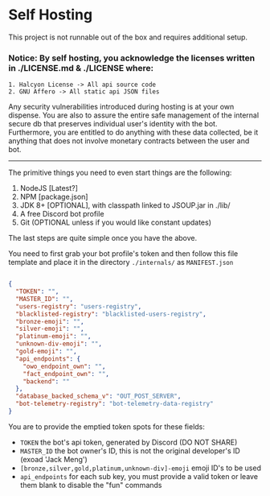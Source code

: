 # Self Hosting
This project is not runnable out of the box and requires additional setup.


### Notice: By self hosting, you acknowledge the licenses written in ./LICENSE.md & ./LICENSE where:
    1. Halcyon License -> All api source code
    2. GNU Affero -> All static api JSON files
Any security vulnerabilities introduced during hosting is at your own dispense.
You are also to assure the entire safe management of the internal secure db that preserves
individual user's identity with the bot. Furthermore, you are entitled to do anything with these
data collected, be it anything that does not involve monetary contracts between
the user and bot.
<hr>

The primitive things you need to even start things are the following:

1. NodeJS [Latest?]
2. NPM [package.json]
3. JDK 8+ [OPTIONAL], with classpath linked to JSOUP.jar in ./lib/
4. A free Discord bot profile
5. Git (OPTIONAL unless if you would like constant updates)

The last steps are quite simple once you have the above.

You need to first grab your bot profile's token and then follow this file template and place it in the directory `./internals/`
as `MANIFEST.json`
```json

{
  "TOKEN": "",
  "MASTER_ID": "",
  "users-registry": "users-registry",
  "blacklisted-registry": "blacklisted-users-registry",
  "bronze-emoji": "",
  "silver-emoji": "",
  "platinum-emoji": "",
  "unknown-div-emoji": "",
  "gold-emoji": "",
  "api_endpoints": {
    "owo_endpoint_own": "",
    "fact_endpoint_own": "",
    "backend": ""
  },
  "database_backed_schema_v": "OUT_POST_SERVER",
  "bot-telemetry-registry": "bot-telemetry-data-registry"
}
```
You are to provide the emptied token spots for these fields:
* `TOKEN` the bot's api token, generated by Discord (DO NOT SHARE)
* `MASTER_ID` the bot owner's ID, this is not the original developer's ID (exoad 'Jack Meng')
* `[bronze,silver,gold,platinum,unknown-div]-emoji` emoji ID's to be used
* `api_endpoints` for each sub key, you must provide a valid token or leave them blank to disable the "fun" commands


